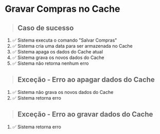 # Gravar Compras no Cache

> ## Caso de sucesso
1. ✅ Sistema executa o comando "Salvar Compras"
2. ✅ Sistema cria uma data para ser armazenada no Cache
3. ✅ Sistema apaga os dados do Cache atual 
4. ✅ Sistema grava os novos dados do Cache
5. ✅ Sistema não retorna nenhum erro

> ## Exceção - Erro ao apagar dados do Cache
1. ✅ Sistema não grava os novos dados do Cache
2. ✅ Sistema retorna erro

> ## Exceção - Erro ao gravar dados do Cache
1. ✅ Sistema retorna erro 